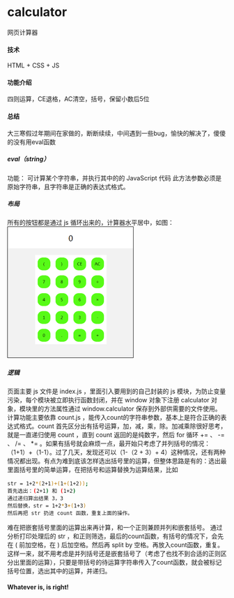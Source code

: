 # calculator
网页计算器
#### 技术
HTML + CSS + JS
#### 功能介绍
四则运算，CE退格，AC清空，括号，保留小数后5位

#### 总结
大三寒假过年期间在家做的，断断续续，中间遇到一些bug，愉快的解决了，傻傻的没有用eval函数
##### eval（string）
功能： 可计算某个字符串，并执行其中的的 JavaScript 代码
此方法参数必须是原始字符串，且字符串是正确的表达式格式。

##### 布局
所有的按钮都是通过 js 循环出来的，计算器水平居中，如图：</br>
<img src = "https://github.com/Fatty-Fish/calculator/raw/master/images/calculator.png" border = "1px solid black" height = "300px"/>

##### 逻辑
页面主要 js 文件是 index.js ，里面引入要用到的自己封装的 js 模块，为防止变量污染，每个模块被立即执行函数封闭，并在 window 对象下注册 calculator 对象，模块里的方法属性通过 window.calculator 保存到外部供需要的文件使用。计算功能主要依靠 count.js ，能传入count的字符串参数，基本上是符合正确的表达式格式。count 首先区分出有括号运算，加，减，乘，除。加减乘除很好思考，就是一直递归使用 count ，直到 count 返回的是纯数字，然后 for 循环 += 、 -= 、 /= 、 \*= 。如果有括号就会麻烦一点，最开始只考虑了并列括号的情况：（1+1）+（1-1）。过了几天，发现还可以（1-（2 + 3）+ 4）这种情况，还有两种情况都出现。有点为难到底该怎样选出括号里的运算，但整体思路是有的：选出最里面括号里的简单运算，在把括号和运算替换为运算结果，比如
```bash
str = 1+2*(2+1)+(1+(1+2));
首先选出：(2+1) 和 (1+2)
通过递归算出结果 3，3
然后替换，str = 1+2*3+(1+3)
然后再把 str 扔进 count 函数，重复上面的操作。
```
难在把嵌套括号里面的运算出来再计算，和一个正则兼顾并列和嵌套括号。
通过分析打印处理后的 str ，和正则筛选，最后的count函数，有括号的情况下，会先在 ( 前加空格，在 ) 后加空格。然后再 split by 空格。再放入count函数，重复。
这样一来，就不用考虑是并列括号还是嵌套括号了（考虑了也找不到合适的正则区分出里面的运算），只要是带括号的待运算字符串传入了count函数，就会被标记括号位置，选出其中的运算，并递归。

#### Whatever is, is right!
